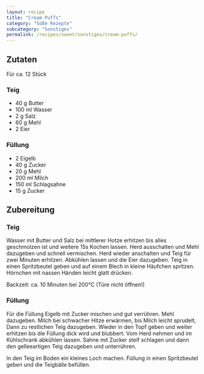 ```yaml
---
layout: recipe
title: "Cream Puffs"
category: "Süße Rezepte"
subcategory: "Sonstiges"
permalink: /recipes/sweet/sonstiges/cream-puffs/
---
```



## Zutaten
Für ca. 12 Stück

### Teig
- 40 g Butter
- 100 ml Wasser
- 2 g Salz
- 60 g Mehl
- 2 Eier

### Füllung
- 2 Eigelb
- 40 g Zucker
- 20 g Mehl
- 200 ml Milch
- 150 ml Schlagsahne
- 15 g Zucker


## Zubereitung

### Teig
Wasser mit Butter und Salz bei mittlerer Hotze erhitzen bis alles geschmolzen ist und weitere 15s Kochen lassen. Herd ausschalten und Mehl dazugeben und schnell vermischen. Herd wieder anschalten und Teig für zwei Minuten erhitzen. Abkühlen lassen und die Eier dazugeben.
Teig in einen Spritzbeutel geben und auf einem Blech in kleine Häufchen spritzen. Hörnchen mit nassen Händen leicht glatt drücken.

Backzeit: ca. 10 Minuten bei 200°C (Türe nicht öffnen!)

### Füllung
Für die Füllung Eigelb mit Zucker mischen und gut verrühren. Mehl dazugeben. Milch bei schwacher Hitze erwärmen, bis Milch leicht sprudelt, Dann zu restlichen Teig dazugeben. Wieder in den Topf geben und weiter erhitzen bis die Füllung dick wird und blubbert. Vom Herd nehmen und im Kühlschrank abkühlen lassen. Sahne mit Zucker steif schlagen und dann den gelleeartigen Teig dazugeben und unterrühren.

In den Teig im Boden ein kleines Loch machen. Füllung in einen Spritzbeutel geben und die Teigbälle befüllen.
